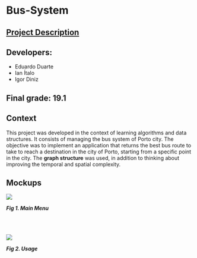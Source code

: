 # Bus-System
## [Project Description](descricaoProjetoAED.pdf)
## Developers:
- Eduardo Duarte
- Ian Ítalo
- Igor Diniz

## Final grade: 19.1

## Context

This project was developed in the context of learning algorithms and data structures. It consists of managing the bus system of Porto city. The objective was to implement an application that returns the best bus route to take to reach a destination in the city of Porto, starting from a specific point in the city. The **graph structure** was used, in addition to thinking about improving the temporal and spatial complexity.
## Mockups

![](imgs/mainMenu.png)
<p>
  <b><i>Fig 1. Main Menu </i></b>
</p>  

<br>
<br />

![](imgs/usage.png)
<p>
  <b><i>Fig 2. Usage </i></b>
</p>  

<br>
<br />

